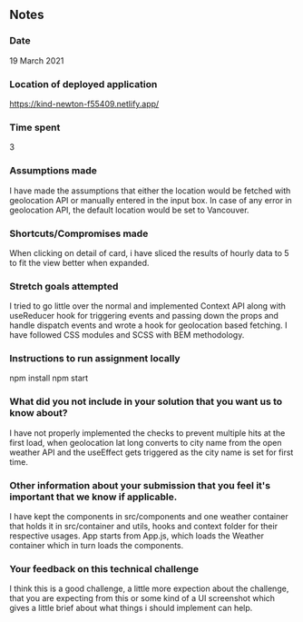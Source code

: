 ## Notes
### Date
19 March 2021
### Location of deployed application
https://kind-newton-f55409.netlify.app/
### Time spent
3
### Assumptions made
I have made the assumptions that either the location would be fetched with geolocation API or manually entered in the input box. 
In case of any error in geolocation API, the default location would be set to Vancouver.
### Shortcuts/Compromises made
When clicking on detail of card, i have sliced the results of hourly data to 5 to fit the view better when expanded.
### Stretch goals attempted
I tried to go little over the normal and implemented Context API along with useReducer hook for triggering events and passing down the props
and handle dispatch events and wrote a hook for geolocation based fetching. I have followed CSS modules and SCSS with BEM methodology.
### Instructions to run assignment locally
npm install
npm start
### What did you not include in your solution that you want us to know about?
I have not properly implemented the checks to prevent multiple hits at the first load, when geolocation lat long converts to city name
from the open weather API and the useEffect gets triggered as the city name is set for first time.
### Other information about your submission that you feel it's important that we know if applicable.
I have kept the components in src/components and one weather container that holds it in src/container and utils, hooks and context folder for their respective usages.
App starts from App.js, which loads the Weather container which in turn loads the components.
### Your feedback on this technical challenge
I think this is a good challenge, a little more expection about the challenge, that you are expecting from this or some kind of a UI screenshot
which gives a little brief about what things i should implement can help.